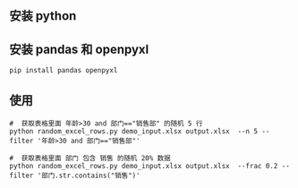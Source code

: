 ## 安装 python



## 安装 pandas 和 openpyxl

```bash
pip install pandas openpyxl
```


## 使用
``` shell
#  获取表格里面 年龄>30 and 部门=="销售部" 的随机 5 行
python random_excel_rows.py demo_input.xlsx output.xlsx  --n 5 --filter '年龄>30 and 部门=="销售部"'

#  获取表格里面 部门 包含 销售 的随机 20% 数据
python random_excel_rows.py demo_input.xlsx output.xlsx  --frac 0.2 --filter '部门.str.contains("销售")'
```
## 